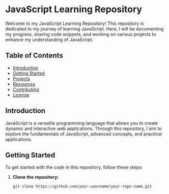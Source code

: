 # JavaScript Learning Repository

Welcome to my JavaScript Learning Repository! This repository is dedicated to my journey of learning JavaScript. Here, I will be documenting my progress, sharing code snippets, and working on various projects to enhance my understanding of JavaScript.

## Table of Contents

- [Introduction](#introduction)
- [Getting Started](#getting-started)
- [Projects](#projects)
- [Resources](#resources)
- [Contributing](#contributing)
- [License](#license)

## Introduction

JavaScript is a versatile programming language that allows you to create dynamic and interactive web applications. Through this repository, I aim to explore the fundamentals of JavaScript, advanced concepts, and practical applications.

## Getting Started

To get started with the code in this repository, follow these steps:

1. **Clone the repository:**
   ```bash
   git clone https://github.com/your-username/your-repo-name.git
